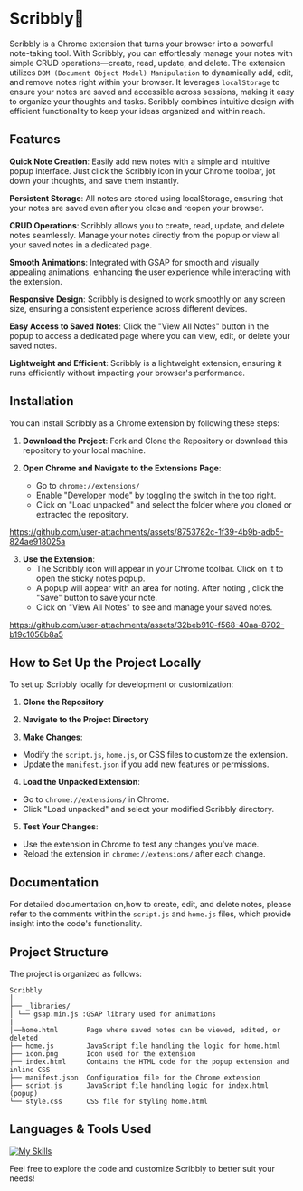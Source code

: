 # Scribbly📝

Scribbly is a Chrome extension that turns your browser into a powerful note-taking tool. With Scribbly, you can effortlessly manage your notes with simple CRUD operations—create, read, update, and delete. The extension utilizes `DOM (Document Object Model) Manipulation` to dynamically add, edit, and remove notes right within your browser. It leverages `localStorage` to ensure your notes are saved and accessible across sessions, making it easy to organize your thoughts and tasks. Scribbly combines intuitive design with efficient functionality to keep your ideas organized and within reach.

## Features
**Quick Note Creation**: Easily add new notes with a simple and intuitive popup interface. Just click the Scribbly icon in your Chrome toolbar, jot down your thoughts, and save them instantly.

**Persistent Storage**: All notes are stored using localStorage, ensuring that your notes are saved even after you close and reopen your browser.

**CRUD Operations**: Scribbly allows you to create, read, update, and delete notes seamlessly. Manage your notes directly from the popup or view all your saved notes in a dedicated page.

**Smooth Animations**: Integrated with GSAP for smooth and visually appealing animations, enhancing the user experience while interacting with the extension.

**Responsive Design**: Scribbly is designed to work smoothly on any screen size, ensuring a consistent experience across different devices.

**Easy Access to Saved Notes**: Click the "View All Notes" button in the popup to access a dedicated page where you can view, edit, or delete your saved notes.

**Lightweight and Efficient**: Scribbly is a lightweight extension, ensuring it runs efficiently without impacting your browser's performance.


## Installation

You can install Scribbly as a Chrome extension by following these steps:

1. **Download the Project**:
Fork and Clone the Repository or download this repository to your local machine.

2. **Open Chrome and Navigate to the Extensions Page**:
   - Go to `chrome://extensions/`
   - Enable "Developer mode" by toggling the switch in the top right.
   - Click on "Load unpacked" and select the folder where you cloned or extracted the repository.
     

https://github.com/user-attachments/assets/8753782c-1f39-4b9b-adb5-824ae918025a



3. **Use the Extension**:
   - The Scribbly icon will appear in your Chrome toolbar. Click on it to open the sticky notes popup.
   - A popup will appear with an area for noting. After noting , click the "Save" button to save your note. 
   - Click on "View All Notes" to see and manage your saved notes.


https://github.com/user-attachments/assets/32beb910-f568-40aa-8702-b19c1056b8a5



## How to Set Up the Project Locally

To set up Scribbly locally for development or customization:

1. **Clone the Repository**

2. **Navigate to the Project Directory**

3. **Make Changes**:
- Modify the `script.js`, `home.js`, or CSS files to customize the extension.
- Update the `manifest.json` if you add new features or permissions.

4. **Load the Unpacked Extension**:
- Go to `chrome://extensions/` in Chrome.
- Click "Load unpacked" and select your modified Scribbly directory.

5. **Test Your Changes**:
- Use the extension in Chrome to test any changes you've made.
- Reload the extension in `chrome://extensions/` after each change.

## Documentation

For detailed documentation on,how to create, edit, and delete notes, please refer to the comments within the `script.js` and `home.js` files, which provide insight into the code's functionality.


## Project Structure
The project is organized as follows:
```
Scribbly 
│ 
├── _libraries/ 
│ └── gsap.min.js :GSAP library used for animations
|
│──home.html       Page where saved notes can be viewed, edited, or deleted
├── home.js        JavaScript file handling the logic for home.html 
├── icon.png       Icon used for the extension 
├── index.html     Contains the HTML code for the popup extension and inline CSS 
├── manifest.json  Configuration file for the Chrome extension 
├── script.js      JavaScript file handling logic for index.html (popup) 
└── style.css      CSS file for styling home.html
```

## Languages & Tools Used
[![My Skills](https://skillicons.dev/icons?i=html,css,js,figma,git)](https://skillicons.dev)


Feel free to explore the code and customize Scribbly to better suit your needs!


  
